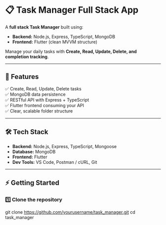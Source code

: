 # 📋 Task Manager Full Stack App

A **full stack Task Manager** built using:

- **Backend:** Node.js, Express, TypeScript, MongoDB
- **Frontend:** Flutter (clean MVVM structure)

Manage your daily tasks with **Create, Read, Update, Delete, and completion tracking**.

---

## 🚀 Features

✅ Create, Read, Update, Delete tasks  
✅ MongoDB data persistence  
✅ RESTful API with Express + TypeScript  
✅ Flutter frontend consuming your API  
✅ Clear, scalable folder structure

---

## 🛠️ Tech Stack

- **Backend:** Node.js, Express, TypeScript, Mongoose
- **Database:** MongoDB
- **Frontend:** Flutter
- **Dev Tools:** VS Code, Postman / cURL, Git

---

## ⚡ Getting Started

### 1️⃣ Clone the repository

git clone https://github.com/yourusername/task_manager.git
cd task_manager
